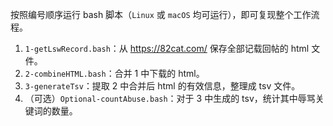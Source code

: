按照编号顺序运行 bash 脚本（`Linux` 或 `macOS` 均可运行），即可复现整个工作流程。

1. `1-getLswRecord.bash`：从 <https://82cat.com/> 保存全部记载回帖的 html 文件。
2. `2-combineHTML.bash`：合并 1 中下载的 html。
3. `3-generateTsv`：提取 2 中合并后 html 的有效信息，整理成 tsv 文件。
4. （可选）`Optional-countAbuse.bash`：对于 3 中生成的 tsv，统计其中辱骂关键词的数量。

